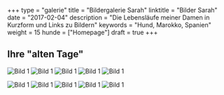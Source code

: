 +++
type        = "galerie"
title 		= "Bildergalerie Sarah"
linktitle   = "Bilder Sarah"
date 		= "2017-02-04"
description = "Die Lebensläufe meiner Damen in Kurzform und Links zu Bildern"
keywords    = "Hund, Marokko, Spanien"
weight      = 15
hunde       = ["Homepage"]
draft       = true
+++

## Ihre "alten Tage"


![Bild 1](/bilder/hund/galerie_chica/2015_OL00328_kl.jpg)
![Bild 1](/bilder/hund/galerie_chica/2015_OL00186_kl.jpg)
![Bild 1](/bilder/hund/galerie_chica/2014_N8R0104_kl.jpg)
![Bild 1](/bilder/hund/galerie_chica/2014_N7X8797_kl.jpg)
![Bild 1](/bilder/hund/galerie_chica/2014_N7X8833_kl.jpg)


<span class="galerie"><img src="../bilder/hund/galerie_chica/2015_OL00328_kl.jpg" alt="Bild 1"></span>
<span class="galerie"><img src="../bilder/hund/galerie_chica/2015_OL00186_kl.jpg" alt="Bild 1"></span>
<span class="galerie"><img src="../bilder/hund/galerie_chica/2014_N8R0104_kl.jpg" alt="Bild 1"></span>
<img src="../bilder/hund/galerie_chica/2014_N7X8797_kl.jpg" alt="Bild 1">
<img src="../bilder/hund/galerie_chica/2014_N7X8833_kl.jpg" alt="Bild 1">


